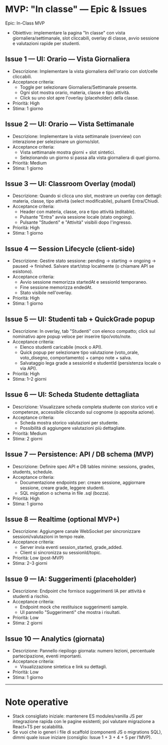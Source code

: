 # MVP: "In classe" — Epic & Issues

Epic: In-Class MVP
- Obiettivo: implementare la pagina "In classe" con vista giornaliera/settimanale, slot cliccabili, overlay di classe, avvio sessione e valutazioni rapide per studenti.

## Issue 1 — UI: Orario — Vista Giornaliera
- Descrizione: Implementare la vista giornaliera dell'orario con slot/celle cliccabili.
- Acceptance criteria:
  - Toggle per selezionare Giornaliera/Settimanale presente.
  - Ogni slot mostra orario, materia, classe e tipo attività.
  - Click su uno slot apre l'overlay (placeholder) della classe.
- Priorità: High
- Stima: 1 giorno

## Issue 2 — UI: Orario — Vista Settimanale
- Descrizione: Implementare la vista settimanale (overview) con interazione per selezionare un giorno/slot.
- Acceptance criteria:
  - Vista settimanale mostra giorni + slot sintetici.
  - Selezionando un giorno si passa alla vista giornaliera di quel giorno.
- Priorità: Medium
- Stima: 1 giorno

## Issue 3 — UI: Classroom Overlay (modal)
- Descrizione: Quando si clicca uno slot, mostrare un overlay con dettagli: materia, classe, tipo attività (select modificabile), pulsanti Entra/Chiudi.
- Acceptance criteria:
  - Header con materia, classe, ora e tipo attività (editable).
  - Pulsante "Entra" avvia sessione locale (stato ongoing).
  - Pulsante "Studenti" e "Attività" visibili dopo l'ingresso.
- Priorità: High
- Stima: 1 giorno

## Issue 4 — Session Lifecycle (client-side)
- Descrizione: Gestire stato sessione: pending -> starting -> ongoing -> paused -> finished. Salvare start/stop localmente (o chiamare API se esistono).
- Acceptance criteria:
  - Avvio sessione memorizza startedAt e sessionId temporaneo.
  - Fine sessione memorizza endedAt.
  - Stato visibile nell'overlay.
- Priorità: High
- Stima: 1 giorno

## Issue 5 — UI: Studenti tab + QuickGrade popup
- Descrizione: In overlay, tab "Studenti" con elenco compatto; click sul nominativo apre popup veloce per inserire tipo/voto/note.
- Acceptance criteria:
  - Elenco studenti caricabile (mock o API).
  - Quick popup per selezionare tipo valutazione (voto_orale, voto_disegno, comportamento) + campo note + salva.
  - Salvataggio lega grade a sessionId e studentId (persistenza locale o via API).
- Priorità: High
- Stima: 1–2 giorni

## Issue 6 — UI: Scheda Studente dettagliata
- Descrizione: Visualizzare scheda completa studente con storico voti e competenze, accessibile cliccando sul cognome (o apposita azione).
- Acceptance criteria:
  - Scheda mostra storico valutazioni per studente.
  - Possibilità di aggiungere valutazioni più dettagliate.
- Priorità: Medium
- Stima: 2 giorni

## Issue 7 — Persistence: API / DB schema (MVP)
- Descrizione: Definire spec API e DB tables minime: sessions, grades, students, schedule.
- Acceptance criteria:
  - Documentazione endpoints per: creare sessione, aggiornare sessione, creare grade, leggere studenti.
  - SQL migration o schema in file .sql (bozza).
- Priorità: High
- Stima: 1 giorno

## Issue 8 — Realtime (optional MVP+)
- Descrizione: Aggiungere canale WebSocket per sincronizzare sessioni/valutazioni in tempo reale.
- Acceptance criteria:
  - Server invia eventi session_started, grade_added.
  - Client si sincronizza su sessionId/topic.
- Priorità: Low (post-MVP)
- Stima: 2–3 giorni

## Issue 9 — IA: Suggerimenti (placeholder)
- Descrizione: Endpoint che fornisce suggerimenti IA per attività e studenti a rischio.
- Acceptance criteria:
  - Endpoint mock che restituisce suggerimenti sample.
  - UI pannello "Suggerimenti" che mostra i risultati.
- Priorità: Low
- Stima: 2 giorni

## Issue 10 — Analytics (giornata)
- Descrizione: Pannello riepilogo giornata: numero lezioni, percentuale partecipazione, eventi importanti.
- Acceptance criteria:
  - Visualizzazione sintetica e link su dettagli.
- Priorità: Low
- Stima: 1 giorno

---

# Note operative
- Stack consigliato iniziale: mantenere ES modules/vanilla JS per integrazione rapida con le pagine esistenti; poi valutare migrazione a React+TS per scalabilità.
- Se vuoi che io generi i file di scaffold (componenti JS o migrations SQL), dimmi quale issue iniziare (consiglio: Issue 1 + 3 + 4 + 5 per l’MVP).